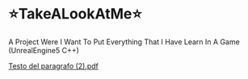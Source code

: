 # ⭐TakeALookAtMe⭐
 A Project Were I Want To Put Everything That I Have Learn In A Game (UnrealEngine5 C++)

[Testo del paragrafo (2).pdf](https://github.com/user-attachments/files/16829422/Testo.del.paragrafo.2.pdf)
